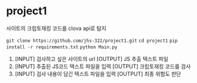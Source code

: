 # project1
사이트의 크립토재킹 코드를 clova api로 탐지

```git clone https://github.com/jhs-322/project1.git```
```cd project1```
```pip install -r requirements.txt```
```python Main.py```
1. [INPUT] 검사하고 싶은 사이트의 url
   [OUTPUT] JS 추출 텍스트 파일
2. [INPUT] 추출된 JS코드 텍스트 파일을 입력
   [OUTPUT] 크립토재킹 코드를 검사
3. [INPUT] 검사 내용이 담긴 텍스트 파일을 입력
   [OUTPUT] 최종 위험도 판단
